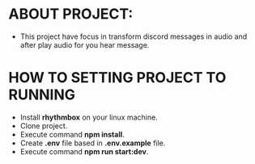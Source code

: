 ABOUT PROJECT:
==============

- This project have focus in transform discord messages in audio and after play audio for you hear message.

HOW TO SETTING PROJECT TO RUNNING
==================================

- Install **rhythmbox** on your linux machine.
- Clone project.
- Execute command **npm install**.
- Create **.env** file based in **.env.example** file.
- Execute command **npm run start:dev**.